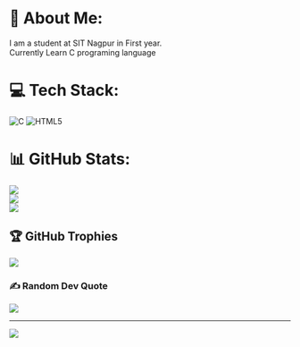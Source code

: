 # 💫 About Me:
I am a student at SIT Nagpur in First year.<br>Currently Learn C programing language 


# 💻 Tech Stack:
![C](https://img.shields.io/badge/c-%2300599C.svg?style=for-the-badge&logo=c&logoColor=white) ![HTML5](https://img.shields.io/badge/html5-%23E34F26.svg?style=for-the-badge&logo=html5&logoColor=white)
# 📊 GitHub Stats:
![](https://github-readme-stats.vercel.app/api?username=Parth075&theme=dark&hide_border=false&include_all_commits=false&count_private=true)<br/>
![](https://github-readme-streak-stats.herokuapp.com/?user=Parth075&theme=dark&hide_border=false)<br/>
![](https://github-readme-stats.vercel.app/api/top-langs/?username=Parth075&theme=dark&hide_border=false&include_all_commits=false&count_private=true&layout=compact)

## 🏆 GitHub Trophies
![](https://github-profile-trophy.vercel.app/?username=Parth075&theme=radical&no-frame=false&no-bg=true&margin-w=4)

### ✍️ Random Dev Quote
![](https://quotes-github-readme.vercel.app/api?type=horizontal&theme=radical)

---
[![](https://visitcount.itsvg.in/api?id=Parth075&icon=0&color=0)](https://visitcount.itsvg.in)

<!-- Proudly created with GPRM ( https://gprm.itsvg.in ) -->
